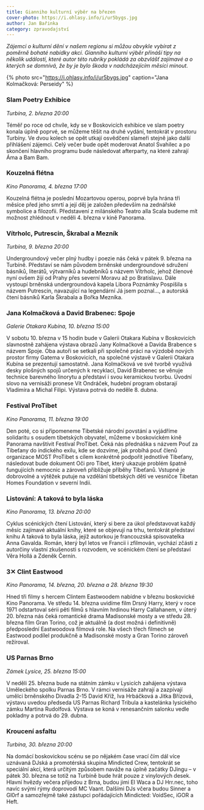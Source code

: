 ```yaml
---
title: Gianniho kulturní výběr na březen
cover-photo: https://i.ohlasy.info/i/ur5bygs.jpg
author: Jan Bařinka
category: zpravodajství
---
```


*Zájemci o kulturní dění v našem regionu si můžou obvykle vybírat z poměrně bohaté nabídky akcí. Gianniho kulturní výběr přináší tipy na několik událostí, které autor této rubriky pokládá za obzvlášť zajímavé a o kterých se domnívá, že by je bylo škoda v nadcházejícím měsíci minout.*

{% photo src="https://i.ohlasy.info/i/ur5bygs.jpg" caption="Jana Kolmačková: Perseidy" %}

### Slam Poetry Exhibice

*Turbína, 2. března 20:00*

Téměř po roce od chvíle, kdy se v Boskovicích exhibice ve slam poetry konala úplně poprvé, se můžeme těšit na druhé vydání, tentokrát v prostoru Turbíny. Ve dvou kolech se opět utkají osvědčení slameři stejně jako další přihlášení zájemci. Celý večer bude opět moderovat Anatol Svahilec a po skončení hlavního programu bude následovat afterparty, na které zahrají Áma a Bam Bam.

### Kouzelná flétna

*Kino Panorama, 4. března 17:00*

Kouzelná flétna je poslední Mozartovou operou, poprvé byla hrána tři měsíce před jeho smrtí a její děj je založen především na zednářské symbolice a filozofii. Představení z milánského Teatro alla Scala budeme mít možnost zhlédnout v neděli 4. března v kině Panorama.

### Vítrholc, Putrescin, Škrabal a Mezník

*Turbína, 9. března 20:00*

Undergroundový večer plný hudby i poezie nás čeká v pátek 9. března na Turbíně. Představí se nám původem brněnské undergroundové sdružení básníků, literátů, výtvarníků a hudebníků s názvem Vítrholc, jehož členové nyní ovšem žijí od Prahy přes severní Moravu až po Bratislavu. Dále vystoupí brněnská undergroundová kapela Libora Poznámky Pospíšila s názvem Putrescin, navazující na legendární Já jsem poznal…, a autorská čtení básníků Karla Škrabala a Bořka Mezníka.

### Jana Kolmačková a David Brabenec: Spoje

*Galerie Otakara Kubína, 10. března 15:00*

V sobotu 10. března v 15 hodin bude v Galerii Otakara Kubína v Boskovicích slavnostně zahájena výstava obrazů Jany Kolmačkové a Davida Brabence s názvem Spoje. Oba autoři se setkali při společné práci na výzdobě nových prostor firmy Gatema v Boskovicích, na společné výstavě v Galerii Otakara Kubína se prezentují samostatně. Jana Kolmačková ve své tvorbě využívá desky plošných spojů určených k recyklaci, David Brabenec se věnuje technice barevného linorytu a představí i svou keramickou tvorbu. Úvodní slovo na vernisáži pronese Vít Ondráček, hudební program obstarají Vladimíra a Michal Filipi. Výstava potrvá do neděle 8. dubna.

### Festival ProTibet

*Kino Panorama, 11. března 19:00*

Den poté, co si připomeneme Tibetské národní povstání a vyjádříme solidaritu s osudem tibetských obyvatel, můžeme v boskovickém kině Panorama navštívit Festival ProTibet. Čeká nás přednáška s názvem Pouť za Tibeťany do indického exilu, kde se dozvíme, jak probíhá pouť členů organizace MOST ProTibet s cílem konkrétně podpořit jednotlivé Tibeťany, následovat bude dokument Oči pro Tibet, který ukazuje problém špatně fungujících nemocnic a zároveň přibližuje příběhy Tibeťanů. Vstupné je dobrovolné a výtěžek putuje na vzdělání tibetských dětí ve vesničce Tibetan Homes Foundation v severní Indii.

### Listování: A taková to byla láska

*Kino Panorama, 13. března 20:00*

Cyklus scénických čtení Listování, který si bere za úkol představovat každý měsíc zajímavé aktuální knihy, které se objevují na trhu, tentokrát představí knihu A taková to byla láska, jejíž autorkou je francouzská spisovatelka Anna Gavalda. Román, který byl letos ve Francii i zfilmován, vychází zčásti z autorčiny vlastní zkušenosti s rozvodem, ve scénickém čtení se představí Věra Hollá a Zdeněk Černín.

### 3✕ Clint Eastwood

*Kino Panorama, 14. března, 20. března a 28. března 19:30*

Hned tři filmy s hercem Clintem Eastwoodem nabídne v březnu boskovické Kino Panorama. Ve středu 14. března uvidíme film Drsný Harry, který v roce 1971 odstartoval sérii pěti filmů s hlavním hrdinou Harry Callahanem, v úterý 20. března nás čeká romantické drama Madisonské mosty a ve středu 28. března film Gran Torino, což je aktuálně (a dost možná i definitivně) předposlední Eastwoodova filmová role. Na všech třech filmech se Eastwood podílel produkčně a Madisonské mosty a Gran Torino zároveň režíroval.

### US Parnas Brno

*Zámek Lysice, 25. března 15:00*

V neděli 25. března bude na státním zámku v Lysicích zahájena výstava Uměleckého spolku Parnas Brno. V rámci vernisáže zahrají a zazpívají umělci brněnského Divadla 2-15 David Kříž, Iva Hrbáčková a Jitka Břízová, výstavu uvedou předseda US Parnas Richard Tribula a kastelánka lysického zámku Martina Rudolfová. Výstava se koná v renesančním salonku vedle pokladny a potrvá do 29. dubna.

### Kroucení asfaltu

*Turbína, 30. března 20:00*

Na domácí boskovickou scénu se po nějakém čase vrací čím dál více uznávaná DJská a promotérská skupina Mindicted Crew, tentokrát se speciální akcí, která určitým způsobem naváže na úplně začátky DJingu – v pátek 30. března se totiž na Turbíně bude hrát pouze z vinylových desek. Hlavní hvězdy večera přijedou z Brna, budou jimi El Waca a DJ Hrr.nec, toho navíc svými rýmy doprovodí MC Vaant. Dalšími DJs včera budou Sinner a Gl0rf a samozřejmě také zástupci pořádajících Mindicted: VoidSec, iGOR a Heft.
